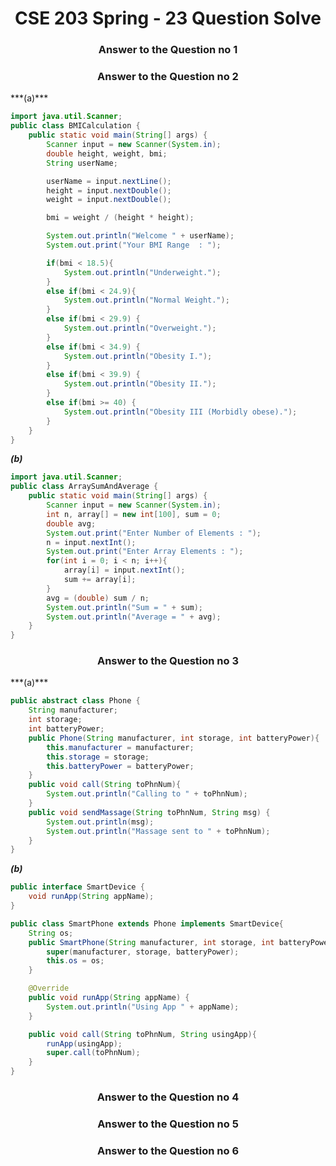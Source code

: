 <h1 style="text-align:center;">CSE 203 Spring - 23 Question Solve</h1>

<h3 style="text-align:center;">Answer to the Question no 1</h3>  

<h3 style="text-align:center;">Answer to the Question no 2</h3>  
***(a)***   

```java
import java.util.Scanner;
public class BMICalculation {
    public static void main(String[] args) {
        Scanner input = new Scanner(System.in);
        double height, weight, bmi;
        String userName;

        userName = input.nextLine();
        height = input.nextDouble();
        weight = input.nextDouble();

        bmi = weight / (height * height);

        System.out.println("Welcome " + userName);
        System.out.print("Your BMI Range  : ");

        if(bmi < 18.5){
            System.out.println("Underweight.");
        }
        else if(bmi < 24.9){
            System.out.println("Normal Weight.");
        }
        else if(bmi < 29.9) {
            System.out.println("Overweight.");
        }
        else if(bmi < 34.9) {
            System.out.println("Obesity I.");
        }
        else if(bmi < 39.9) {
            System.out.println("Obesity II.");
        }
        else if(bmi >= 40) {
            System.out.println("Obesity III (Morbidly obese).");
        }
    }
}
```   

***(b)***    
```java
import java.util.Scanner;
public class ArraySumAndAverage {
    public static void main(String[] args) {
        Scanner input = new Scanner(System.in);
        int n, array[] = new int[100], sum = 0;
        double avg;
        System.out.print("Enter Number of Elements : ");
        n = input.nextInt();
        System.out.print("Enter Array Elements : ");
        for(int i = 0; i < n; i++){
            array[i] = input.nextInt();
            sum += array[i];
        }
        avg = (double) sum / n;
        System.out.println("Sum = " + sum);
        System.out.println("Average = " + avg);
    }
}
```

<h3 style="text-align:center;">Answer to the Question no 3</h3>  
***(a)***  

```java
public abstract class Phone {
    String manufacturer;
    int storage;
    int batteryPower;
    public Phone(String manufacturer, int storage, int batteryPower){
        this.manufacturer = manufacturer;
        this.storage = storage;
        this.batteryPower = batteryPower;
    }
    public void call(String toPhnNum){
        System.out.println("Calling to " + toPhnNum);
    }
    public void sendMassage(String toPhnNum, String msg) {
        System.out.println(msg);
        System.out.println("Massage sent to " + toPhnNum);
    }
}
```

***(b)***  
```java
public interface SmartDevice {
    void runApp(String appName);
}
```

```java
public class SmartPhone extends Phone implements SmartDevice{
    String os;
    public SmartPhone(String manufacturer, int storage, int batteryPower, String os) {
        super(manufacturer, storage, batteryPower);
        this.os = os;
    }

    @Override
    public void runApp(String appName) {
        System.out.println("Using App " + appName);
    }

    public void call(String toPhnNum, String usingApp){
        runApp(usingApp);
        super.call(toPhnNum);
    }
}

```


<h3 style="text-align:center;">Answer to the Question no 4</h3>  

<h3 style="text-align:center;">Answer to the Question no 5</h3>  

<h3 style="text-align:center;">Answer to the Question no 6</h3>  